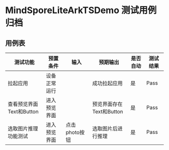 # MindSporeLiteArkTSDemo 测试用例归档

## 用例表

|测试功能|预置条件|输入|预期输出|是否自动|测试结果|
|--------------------------------|--------------------------------|--------------------------------|--------------------------------|--------------------------------|--------------------------------|
|拉起应用|	设备正常运行|		|成功拉起应用|是|Pass|
|查看预览界面Text和Button| 进入预览界面 |  |预览界面存在Text和Button|是|Pass|
|选取图片推理功能测试| 进入预览界面 | 点击photo按钮 |选取图片后进行推理|是|Pass|